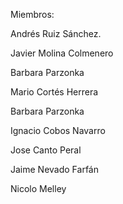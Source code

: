 Miembros:

Andrés Ruiz Sánchez.

Javier Molina Colmenero

Barbara Parzonka

Mario Cortés Herrera

Barbara Parzonka

Ignacio Cobos Navarro

Jose Canto Peral

Jaime Nevado Farfán

Nicolo Melley